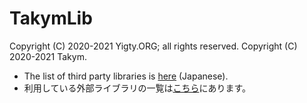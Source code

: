 # TakymLib
Copyright (C) 2020-2021 Yigty.ORG; all rights reserved.
Copyright (C) 2020-2021 Takym.

* The list of third party libraries is [here](./docs/third-party.md) (Japanese).
* 利用している外部ライブラリの一覧は[こちら](./docs/third-party.md)にあります。
